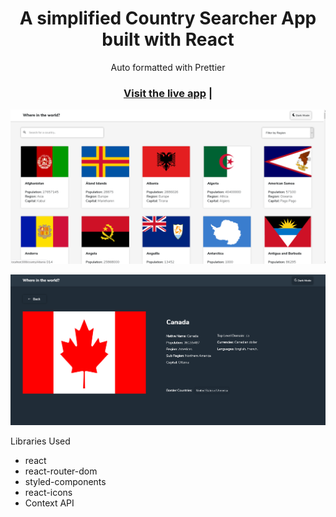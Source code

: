 <h1 align="center">A simplified Country Searcher App built with React</h1>

<div align="center">Auto formatted with Prettier</div>

<h3 align="center">
  <a href="https://whereintheworld-react.netlify.app/">Visit the live app</a> |
</h3>

![App screenshot](./assets/HomePage.PNG)

![App screenshot](./assets/DetailsPage.PNG)

<div align='left'> Libraries Used
  <ul>
    <li>react</li>
    <li>react-router-dom</li>
    <li>styled-components</li>
    <li>react-icons</li>
    <li>Context API</li>
  </ul>
</div>
